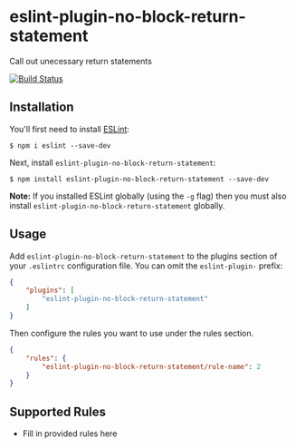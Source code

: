 # eslint-plugin-no-block-return-statement

Call out unecessary return statements

[![Build Status](https://travis-ci.org/easilyBaffled/eslint-plugin-no-block-return-statement-.svg?branch=master)](https://travis-ci.org/easilyBaffled/eslint-plugin-no-block-return-statement-)

## Installation

You'll first need to install [ESLint](http://eslint.org):

```
$ npm i eslint --save-dev
```

Next, install `eslint-plugin-no-block-return-statement`:

```
$ npm install eslint-plugin-no-block-return-statement --save-dev
```

**Note:** If you installed ESLint globally (using the `-g` flag) then you must also install `eslint-plugin-no-block-return-statement` globally.

## Usage

Add `eslint-plugin-no-block-return-statement` to the plugins section of your `.eslintrc` configuration file. You can omit the `eslint-plugin-` prefix:

```json
{
    "plugins": [
        "eslint-plugin-no-block-return-statement"
    ]
}
```


Then configure the rules you want to use under the rules section.

```json
{
    "rules": {
        "eslint-plugin-no-block-return-statement/rule-name": 2
    }
}
```

## Supported Rules

* Fill in provided rules here





